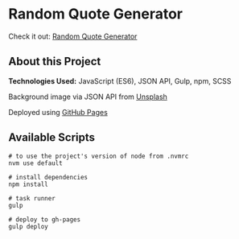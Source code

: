 # Random Quote Generator

Check it out: [Random Quote Generator](https://adamgonzls.github.io/random-quote-generator/)

## About this Project

**Technologies Used:** JavaScript (ES6), JSON API, Gulp, npm, SCSS

Background image via JSON API from [Unsplash](https://unsplash.com/developers)

Deployed using [GitHub Pages](https://pages.github.com/)

## Available Scripts

```
# to use the project's version of node from .nvmrc
nvm use default

# install dependencies
npm install

# task runner
gulp

# deploy to gh-pages
gulp deploy
```
